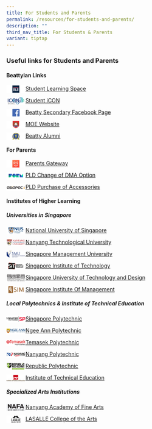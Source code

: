 ```yaml
---
title: For Students and Parents
permalink: /resources/for-students-and-parents/
description: ""
third_nav_title: For Students & Parents
variant: tiptap
---
```

### **Useful links for Students and Parents**

#### **Beattyian Links**

<p><a href="https://vle.learning.moe.edu.sg/login">
<img style="width:10%" src="/images/student1.png" align="left">
</a></p>

[Student Learning Space](https://vle.learning.moe.edu.sg/login)

<p><a href="https://workspace.google.com/dashboard">
<img style="width:10%" src="/images/student2.jpg" align="left">
</a></p>

[Student iCON](https://workspace.google.com/dashboard)

<p><a href="https://www.facebook.com/Beatty-Secondary-School-Non-Vi-Sed-Arte-336733456925160/">
<img style="width:10%" src="/images/student3.jpg" align="left">
</a></p>

[Beatty Secondary Facebook Page](https://www.facebook.com/Beatty-Secondary-School-Non-Vi-Sed-Arte-336733456925160/)

<p><a href="https://www.moe.gov.sg/">
<img style="width:10%" src="/images/student4.jpg" align="left">
</a></p>

[MOE Website](https://www.moe.gov.sg/)

<p><a href="https://beattysec.moe.edu.sg/achievements/our-illustrious-alumni">
<img style="width:10%" src="/images/student5.jpg" align="left">
</a></p>

[Beatty Alumni](https://beattysec.moe.edu.sg/achievements/our-illustrious-alumni)

#### **For Parents**

<p><a href="https://beattysec.moe.edu.sg/useful-links/useful-links-for-students-n-parents/parents-gateway">
<img style="width:10%" src="/images/student6.jpg" align="left">
</a></p>

[Parents Gateway](https://beattysec.moe.edu.sg/useful-links/useful-links-for-students-n-parents/parents-gateway)

<p><a href="https://go.gov.sg/btysschangeofoptionsdma2023">
<img style="width:10%" src="/images/formsg.png" align="left"></a></p>

[PLD Change of DMA Option](https://go.gov.sg/btysschangeofoptionsdma2023)

<p><a href="https://www.asiapac.com.sg/pld-apple/account/login">
<img style="width:10%" src="/images/asiapac.png" align="left"></a></p>

[PLD Purchase of Accessories](https://www.asiapac.com.sg/pld-apple/account/login)

#### **Institutes of Higher Learning**
##### **Universities in Singapore**
<p></p><p><a href="http://nus.edu.sg/">
<img style="width:10%" src="/images/student7.jpg" align="left">
</a></p>

[National University of Singapore](http://nus.edu.sg/)

<p><a href="https://www.ntu.edu.sg/Pages/home.aspx">
<img style="width:10%" src="/images/student8.jpg" align="left">
</a></p>

[Nanyang Technological University](https://www.ntu.edu.sg/Pages/home.aspx)

<p><a href="https://www.smu.edu.sg/">
<img style="width:10%" src="/images/student9.jpg" align="left">
</a></p>

[Singapore Management University](https://www.smu.edu.sg/)

<p><a href="https://www.singaporetech.edu.sg/">
<img style="width:10%" src="/images/student10.jpg" align="left">
</a></p>

[Singapore Institute of Technology](https://www.singaporetech.edu.sg/)

<p><a href="https://www.sutd.edu.sg/">
<img style="width:10%" src="/images/student11.jpg" align="left">
</a></p>

[Singapore University of Technology and Design](https://www.sutd.edu.sg/)

<p><a href="http://www.sim.edu.sg/Pages/index.aspx">
<img style="width:10%" src="/images/student12.jpg" align="left">
</a></p>

[Singapore Institute Of Management](http://www.sim.edu.sg/Pages/index.aspx)

##### **Local Polytechnics &amp; Institute of Technical Education**
<p><a href="https://www.sp.edu.sg/">
<img style="width:10%" src="/images/student13.jpg" align="left">
</a></p>

[Singapore Polytechnic](https://www.sp.edu.sg/)

<p><a href="https://www.np.edu.sg/Pages/default.aspx">
<img style="width:10%" src="/images/student14.jpg" align="left">
</a></p>

[Ngee Ann Polytechnic](https://www.np.edu.sg/Pages/default.aspx)

<p><a href="https://www.tp.edu.sg/">
<img style="width:10%" src="/images/student15.jpg" align="left">
</a></p>

[Temasek Polytechnic](https://www.tp.edu.sg/)

<p><a href="https://www.nyp.edu.sg/">
<img style="width:10%" src="/images/student16.jpg" align="left">
</a></p>

[Nanyang Polytechnic](https://www.nyp.edu.sg/)

<p><a href="https://www.rp.edu.sg/">
<img style="width:10%" src="/images/student17.jpg" align="left">
</a></p>

[Republic Polytechnic](https://www.rp.edu.sg/)

<p><a href="https://www.ite.edu.sg/">
<img style="width:10%" src="/images/student18.jpg" align="left">
</a></p>

[Institute of Technical Education](https://www.ite.edu.sg/)

##### **Specialized Arts Institutions**

<p><a href="https://www.nafa.edu.sg/">
<img style="width:10%" src="/images/student19.jpg" align="left">
</a></p>

[Nanyang Academy of Fine Arts](https://www.nafa.edu.sg/)

<p><a href="https://www.lasalle.edu.sg/">
<img style="width:10%" src="/images/student20.jpg" align="left">
</a></p>

[LASALLE College of the Arts](https://www.lasalle.edu.sg/)